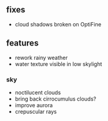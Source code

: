 ## fixes
- cloud shadows broken on OptiFine

## features
- rework rainy weather
- water texture visible in low skylight

### sky
- noctilucent clouds
- bring back cirrocumulus clouds?
- improve aurora
- crepuscular rays
